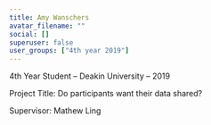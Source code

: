 ```yaml
---
title: Amy Wanschers
avatar_filename: ""
social: []
superuser: false
user_groups: ["4th year 2019"]
---
```

4th Year Student – Deakin University – 2019

Project Title: Do participants want their data shared?

Supervisor: Mathew Ling
